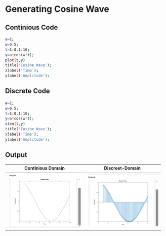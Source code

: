 
# Generating Cosine Wave

## Continious Code
```bash
a=1;
w=0.5;
t=1:0.1:10;
y=a*cos(w*t);
plot(t,y)
title('Cosine Wave');
xlabel('Time');
ylabel('Amplitude');
```
## Discrete Code
```bash
a=1;
w=0.5;
t=1:0.1:10;
y=a*cos(w*t);
stem(t,y)
title('Cosine Wave');
xlabel('Time');
ylabel('Amplitude');

```
## Output

| Continious Domain | Discreet-Domain |
|----------------------|---------------------|
| ![Continious Domain](../img/coscont.png) | ![Discreet-Domain](../img/cosdisc.png) |